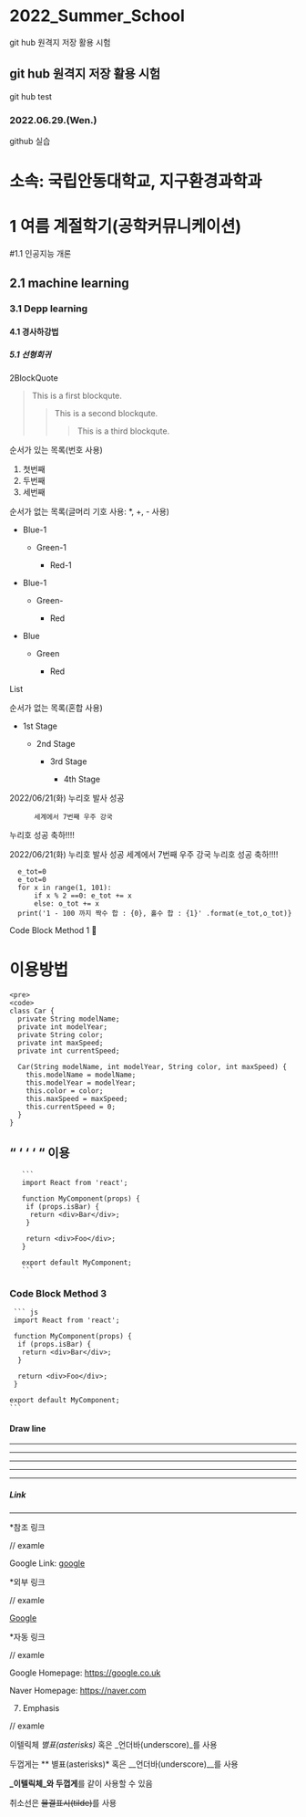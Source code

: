 # 2022_Summer_School
git hub 원격지 저장 활용 시험
## git hub 원격지 저장 활용 시험
git hub test
### 2022.06.29.(Wen.)
github 실습


소속: 국립안동대학교, 지구환경과학과
===========================

1 여름 계절학기(공학커뮤니케이션)
===========================

#1.1 인공지능 개론
## 2.1  machine learning
### 3.1 Depp learning
#### 4.1 경사하강법
##### 5.1 선형회귀

2BlockQuote
> This is a first blockqute.
> > This is a second blockqute.
> > > This is a third blockqute.


순서가 있는 목록(번호 사용)
1. 첫번째
2. 두번째
3. 세번째

순서가 없는 목록(글머리 기호 사용: *, +, - 사용)

* Blue-1

   * Green-1
  
     * Red-1

+ Blue-1

  + Green-

    + Red

- Blue

  - Green

    - Red


List

순서가 없는 목록(혼합 사용)

* 1st Stage

  - 2nd Stage
  
    + 3rd Stage
     
      + 4th Stage

2022/06/21(화) 누리호 발사 성공

          세계에서 7번째 우주 강국
 
누리호 성공 축하!!!!

2022/06/21(화) 누리호 발사 성공
세계에서 7번째 우주 강국
누리호 성공 축하!!!! 


      e_tot=0
      e_tot=0
      for x in range(1, 101):
          if x % 2 ==0: e_tot += x
          else: o_tot += x
      print('1 - 100 까지 짝수 합 : {0}, 홀수 합 : {1}' .format(e_tot,o_tot)}


Code Block Method 1 
# 이용방법
  
    <pre>
    <code>
    class Car {
      private String modelName;
      private int modelYear;
      private String color;
      private int maxSpeed;
      private int currentSpeed;

      Car(String modelName, int modelYear, String color, int maxSpeed) {
        this.modelName = modelName;
        this.modelYear = modelYear;
        this.color = color;
        this.maxSpeed = maxSpeed;
        this.currentSpeed = 0;
      }
    }
   </code>
   </pre>


## “ ‘ ‘ ‘ “ 이용

       ```
       import React from 'react';

       function MyComponent(props) {
        if (props.isBar) {
         return <div>Bar</div>;
        }

        return <div>Foo</div>;
       }
      
       export default MyComponent;
       ```

### Code Block Method 3

     ``` js
     import React from 'react';

     function MyComponent(props) {
      if (props.isBar) {
       return <div>Bar</div>;
      }

      return <div>Foo</div>;
     }

    export default MyComponent;
    ```

#### Draw line

  * * *
  ***
  *****
  - - -
  ---------------


##### Link
--------------
*참조 링크

// examle

Google Link: [google][googlelink]

[googlelink]: https://google.co.uk "Let's Go Google"


*외부 링크

// examle

[Google](https://google.co.uk)

 
*자동 링크

// examle

Google Homepage: https://google.co.uk 

Naver Homepage: <https://naver.com>


7. Emphasis

// examle

이텔릭체 *별표(asterisks)* 혹은 _언더바(underscore)_를 사용

두껍게는 ** 별표(asterisks)* 혹은 __언더바(underscore)__를 사용

**_이텔릭체_와 두껍게**를 같이 사용할 수 있음

취소선은 ~~물결표시(tilde)~~를 사용




